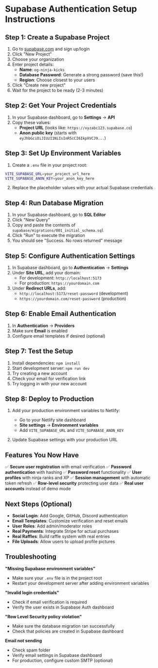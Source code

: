 # Supabase Authentication Setup Instructions

## Step 1: Create a Supabase Project

1. Go to [supabase.com](https://supabase.com) and sign up/login
2. Click "New Project"
3. Choose your organization
4. Enter project details:
   - **Name**: `og-ninja-kicks`
   - **Database Password**: Generate a strong password (save this!)
   - **Region**: Choose closest to your users
5. Click "Create new project"
6. Wait for the project to be ready (2-3 minutes)

## Step 2: Get Your Project Credentials

1. In your Supabase dashboard, go to **Settings** → **API**
2. Copy these values:
   - **Project URL** (looks like: `https://xyzabc123.supabase.co`)
   - **Anon public key** (starts with `eyJhbGciOiJIUzI1NiIsInR5cCI6IkpXVCJ9...`)

## Step 3: Set Up Environment Variables

1. Create a `.env` file in your project root:
```bash
VITE_SUPABASE_URL=your_project_url_here
VITE_SUPABASE_ANON_KEY=your_anon_key_here
```

2. Replace the placeholder values with your actual Supabase credentials

## Step 4: Run Database Migration

1. In your Supabase dashboard, go to **SQL Editor**
2. Click "New Query"
3. Copy and paste the contents of `supabase/migrations/001_initial_schema.sql`
4. Click "Run" to execute the migration
5. You should see "Success. No rows returned" message

## Step 5: Configure Authentication Settings

1. In Supabase dashboard, go to **Authentication** → **Settings**
2. Under **Site URL**, add your domain:
   - For development: `http://localhost:5173`
   - For production: `https://yourdomain.com`
3. Under **Redirect URLs**, add:
   - `http://localhost:5173/reset-password` (development)
   - `https://yourdomain.com/reset-password` (production)

## Step 6: Enable Email Authentication

1. In **Authentication** → **Providers**
2. Make sure **Email** is enabled
3. Configure email templates if desired (optional)

## Step 7: Test the Setup

1. Install dependencies: `npm install`
2. Start development server: `npm run dev`
3. Try creating a new account
4. Check your email for verification link
5. Try logging in with your new account

## Step 8: Deploy to Production

1. Add your production environment variables to Netlify:
   - Go to your Netlify site dashboard
   - **Site settings** → **Environment variables**
   - Add `VITE_SUPABASE_URL` and `VITE_SUPABASE_ANON_KEY`

2. Update Supabase settings with your production URL

## Features You Now Have

✅ **Secure user registration** with email verification
✅ **Password authentication** with hashing
✅ **Password reset** functionality
✅ **User profiles** with ninja ranks and XP
✅ **Session management** with automatic token refresh
✅ **Row-level security** protecting user data
✅ **Real user accounts** instead of demo mode

## Next Steps (Optional)

- **Social Login**: Add Google, GitHub, Discord authentication
- **Email Templates**: Customize verification and reset emails
- **User Roles**: Add admin/moderator roles
- **Real Payments**: Integrate Stripe for actual purchases
- **Real Raffles**: Build raffle system with real entries
- **File Uploads**: Allow users to upload profile pictures

## Troubleshooting

**"Missing Supabase environment variables"**
- Make sure your `.env` file is in the project root
- Restart your development server after adding environment variables

**"Invalid login credentials"**
- Check if email verification is required
- Verify the user exists in Supabase Auth dashboard

**"Row Level Security policy violation"**
- Make sure the database migration ran successfully
- Check that policies are created in Supabase dashboard

**Email not sending**
- Check spam folder
- Verify email settings in Supabase dashboard
- For production, configure custom SMTP (optional)
